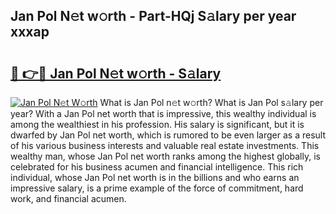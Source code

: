 ## Jan Pol N𝚎t w𝚘rth - Part-HQj S𝚊lary per year xxxap

# <h2><a href="http://gc4wrtn.nevu.top/?p=Jan+Pol">🔗 👉🔴 Jan Pol N𝚎t w𝚘rth - S𝚊lary</a></h2>

[![Jan Pol N𝚎t W𝚘rth](https://i.imgur.com/Oavwk0R.jpeg)](http://gc4wrtn.nevu.top/?p=Jan+Pol)
What is Jan Pol n𝚎t w𝚘rth? What is Jan Pol s𝚊lary per year?
With a Jan Pol net worth that is impressive, this wealthy individual is among the wealthiest in his profession. His salary is significant, but it is dwarfed by Jan Pol net worth, which is rumored to be even larger as a result of his various business interests and valuable real estate investments. This wealthy man, whose Jan Pol net worth ranks among the highest globally, is celebrated for his business acumen and financial intelligence. This rich individual, whose Jan Pol net worth is in the billions and who earns an impressive salary, is a prime example of the force of commitment, hard work, and financial acumen.
